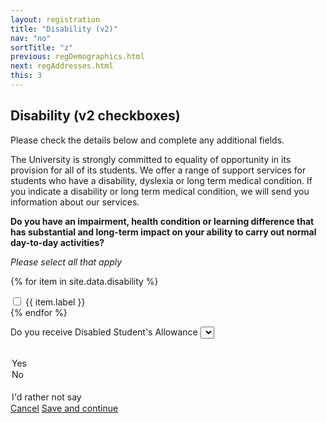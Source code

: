 ```yaml
---
layout: registration
title: "Disability (v2)"
nav: "no"
sortTitle: "z"
previous: regDemographics.html
next: regAddresses.html
this: 3
---
```


## Disability (v2 checkboxes)

Please check the details below and complete any additional fields.

<p>The University is strongly committed to equality of opportunity in its provision for all of its students. We offer a range of support services for students who have a disability, dyslexia or long term medical condition. If you indicate a disability or long term medical condition, we will send you information about our services.</p>

<p><b>Do you have an impairment, health condition or learning difference that has substantial and long-term impact on your ability to carry out normal day-to-day activities?</b></p>

<p><i>Please select all that apply</i></p>

{% for item in site.data.disability %}
<div class="form-group form-check">
  <input type="checkbox" class="form-check-input" id="{{ item.id }}">
  <label class="form-check-label" for="{{ item.id }}">{{ item.label }}</label>
</div>
{% endfor %}



<label for="allowance">Do you receive Disabled  Student's Allowance</label>
<select name="allowance" id="allowance" class="custom-select">
  <option value=""></option>
  <option value="">Yes</option>
  <option value="">No</option>
    <option value="" disabled>&nbsp;</option>
  <option value="">I'd rather not say</option>
</select>



<div id="buttons">
  <a class="btn btn-outline-secondary" href="{{page.previous}}">Cancel</a>
  <a class="btn btn-primary" type="submit" href="{{page.next}}">Save and continue</a>
</div>
